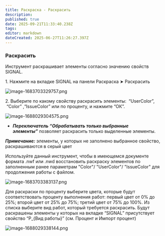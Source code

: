 ```yaml
---
title: Раскраска - Раскрасить
description: 
published: true
date: 2025-09-21T11:33:40.238Z
tags: 
editor: markdown
dateCreated: 2025-06-27T11:26:27.397Z
---
```


### **Раскрасить**

Инструмент раскрашивает элементы согласно значению свойств SIGNAL.

1\. Нажмите на вкладке SIGNAL на панели Раскраска ➤ Раскрасить

![image-1683703329757.png](https://lh7-rt.googleusercontent.com/docsz/AD_4nXff0YdP3PyrCIu4-MnzLOgnPMJcBxw6HREtwXK4uAltx9UU3ZMZVU1fmStTQiosERMSJ7MG2BmGzGmq9DZ4Mp6S85-3GMYl6jyHiGINXR1D82MtNAuje4L9Y0G348hi7VOVnZSNJMzxbNh30A9iIw?key=frSD_mu7b1S_59XbZcG8EA)

2\. Выберите по какому свойству раскрасить элементы:  “UserColor”,  “Color” ,“IssueColor” или по проценту, и нажмите “ОК”.

![image-1688029304575.png](https://lh7-rt.googleusercontent.com/docsz/AD_4nXde5wXuf0UVRJkf3JsxnJQU9P86RDF7A4zR-FnO5UpDg6KP8arsDxSU3OJS8Uh5rmIHzJT6b7OOoj3hY5Fkq0KCVhZ7xicWDkZGUYIDx_o_0oCaUJQLlAqbx6x0kScD15RFMettgoyONLfp5gOtPQ?key=frSD_mu7b1S_59XbZcG8EA)

-   ***Переключатель “Обрабатывать только выбранные элементы”*** позволяет раскрасить только выделенные элементы.

***Примечание:*** элементы, у которых не заполнено выбранное свойство, раскрашиваются в серый цвет

Используйте данный инструмент, чтобы в имеющемся документе формата .nwf или .nwd восстановить раскраску элементов по заполненным ранее параметрам "Color"/ "UserColor"/ "IssueColor" для продолжения работы с файлом.

![image-1683703383137.png](https://lh7-rt.googleusercontent.com/docsz/AD_4nXePHOcpuW_ch28nLP5YC_Eg9sPLezrfMx65IPe3p8Z_W0h3IOKPp2HwwIT_z8n5tK5jCpFyaTEbr9wkgkX--PNqzJBxsIchVJcGk7w1WHbj3VAe36DcsnkAfUnMNFg_o8b_ecj5vLPhFvd-rV0Y?key=frSD_mu7b1S_59XbZcG8EA)

Для раскраски по проценту выберите цвета, которые будут соответствовать проценту выполнения работ: первый цвет от 0% до 25%; второй цвет от 25% до 75%; третий цвет от 75% до 100%. Из списка выберите вид работ, который требуется раскрасить. Будут раскрашены элементы у которых на вкладке “SIGNAL” присутствует свойство “P\_{Вид работы}” (см. Процент и Импорт процент)

![image-1688029338144.png](https://lh7-rt.googleusercontent.com/docsz/AD_4nXdSHqXbQDLSfMW6928f6NOu559npKWFPx0ObrsftlQV_2m03JzfpguB7-AZh95noJznHSz0mAiB1-MByaBxbW7GuXBfS287BzwJ-mFNDfKyZaaLbKi-r27GLL_Eu9yzrohkfpxFQ-EPU1FeOnqfCw?key=frSD_mu7b1S_59XbZcG8EA)